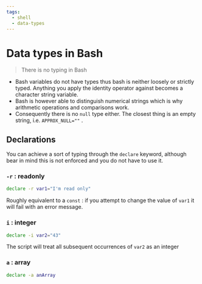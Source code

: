 ```yaml
---
tags:
  - shell
  - data-types
---
```


# Data types in Bash

> There is no typing in Bash

- Bash variables do not have types thus bash is neither loosely or strictly
  typed. Anything you apply the identity operator against becomes a character
  string variable.
- Bash is however able to distinguish numerical strings which is why arithmetic
  operations and comparisons work.
- Consequently there is no `null` type either. The closest thing is an empty
  string, i.e. `APPROX_NULL=""` .

## Declarations

You can achieve a sort of typing through the `declare` keyword, although bear in
mind this is not enforced and you do not have to use it.

### `-r` : readonly

```bash
declare -r var1="I'm read only"
```

Roughly equivalent to a `const` : if you attempt to change the value of `var1`
it will fail with an error message.

### `i` : integer

```bash
declare -i var2="43"
```

The script will treat all subsequent occurrences of `var2` as an integer

### `a` : array

```bash
declare -a anArray
```
